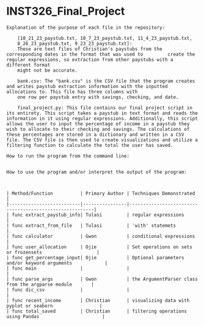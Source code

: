 # INST326_Final_Project

    Explanation of the purpose of each file in the repository:
       
        [10_21_23_paystub.txt, 10_7_23_paystub.txt, 11_4_23_paystub.txt,
        8_26_23_paystub.txt, 9_23_23_paystub.txt]: 
        These are text files of Christian's paystubs from the corresponding dates in the format that was used to         create the regular expressions, so extraction from other paystubs with a different format           
        might not be accurate.

        bank.csv: The "bank.csv" is the CSV file that the program creates and writes paystub extraction information with the inputted allocations to. This file has three columns with
        one row per paystub entry with savings, checking, and date. 
        
        final_project.py: This file contains our final project script in its entirety. This script takes a paystub in text format and reads the information in it using regular expressions. Additionally, this script allows the user to input the percentage of income in a paystub they wish to allocate to their checking and savings. The calculations of these percentages are stored in a dictionary and written in a CSV file. The CSV file is then used to create visualizations and utilize a filtering function to calculate the total the user has saved. 
    
    How to run the program from the command line:
    
    
    How to use the program and/or interpret the output of the program: 
    
    

    | Method/Function          | Primary Author | Techniques Demonstrated                                 |
    |--------------------------|----------------|---------------------------------------------------------|
    | func extract_paystub_info| Tulasi         | regular expressions                                     |
    | func extract_from_file   | Tulasi         | 'with' statemets                                        |
    | func calculator          | Gwon           | conditional expressions                                 |
    | func user_allocation     | Ojie           | Set operations on sets or frozensets                    |
    | func get_percentage_input| Ojie           | Optional parameters and/or keyword arguments            |
    | func main                |                |                                                         |
    | func parse_args          | Gwon           | the ArgumentParser class from the argparse module       |
    | func dic_csv             |                |                                                         |
    | func recent_income       | Christian      | visualizing data with pyplot or seaborn                 |
    | func total_saved         | Christian      | filtering operations using Pandas                       |


